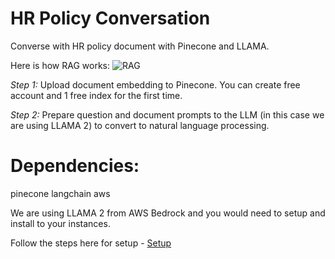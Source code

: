 # HR Policy Conversation

Converse with HR policy document with Pinecone and LLAMA.

Here is how RAG works: 
![RAG](https://github.com/lindsay888/rag-hr-llm/assets/56157587/de02ebae-2408-46d4-8bfa-67d39526e7ad)

*Step 1:* 
Upload document embedding to Pinecone. You can create free account and 1 free index for the first time. 

*Step 2:*
Prepare question and document prompts to the LLM (in this case we are using LLAMA 2) to convert to natural language processing. 

# Dependencies:
pinecone
langchain
aws

We are using LLAMA 2 from AWS Bedrock and you would need to setup and install to your instances. 

Follow the steps here for setup - [Setup](https://docs.aws.amazon.com/bedrock/latest/userguide/setting-up.html)


